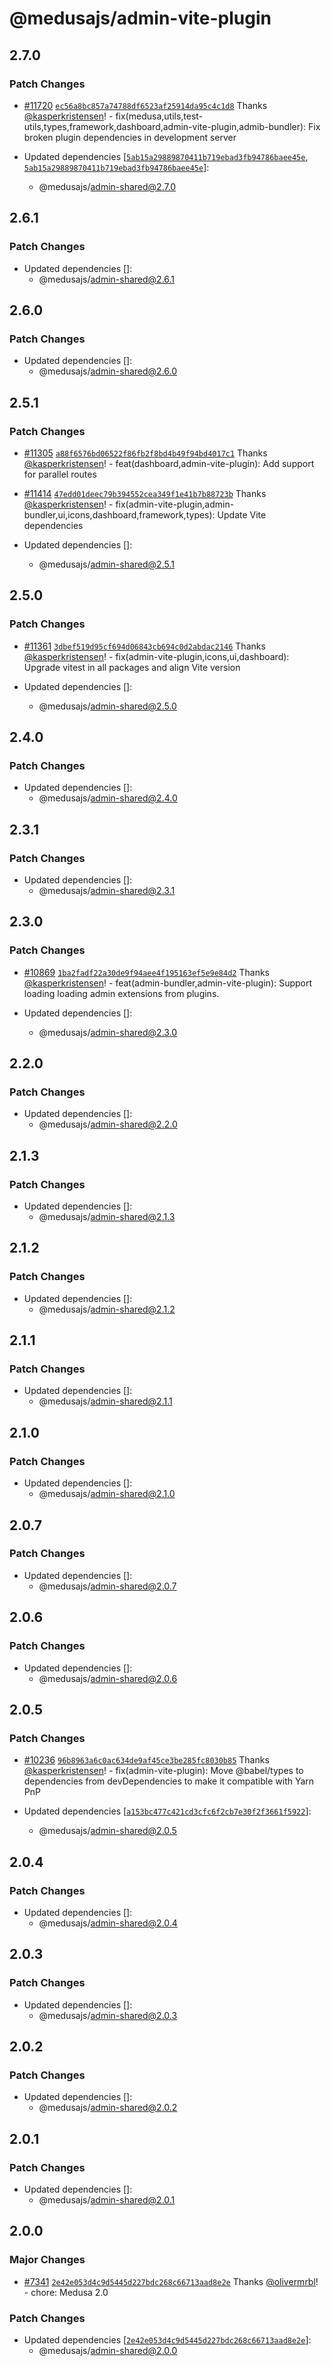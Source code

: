 # @medusajs/admin-vite-plugin

## 2.7.0

### Patch Changes

- [#11720](https://github.com/medusajs/medusa/pull/11720) [`ec56a8bc857a74788df6523af25914da95c4c1d8`](https://github.com/medusajs/medusa/commit/ec56a8bc857a74788df6523af25914da95c4c1d8) Thanks [@kasperkristensen](https://github.com/kasperkristensen)! - fix(medusa,utils,test-utils,types,framework,dashboard,admin-vite-plugin,admib-bundler): Fix broken plugin dependencies in development server

- Updated dependencies [[`5ab15a29889870411b719ebad3fb94786baee45e`](https://github.com/medusajs/medusa/commit/5ab15a29889870411b719ebad3fb94786baee45e), [`5ab15a29889870411b719ebad3fb94786baee45e`](https://github.com/medusajs/medusa/commit/5ab15a29889870411b719ebad3fb94786baee45e)]:
  - @medusajs/admin-shared@2.7.0

## 2.6.1

### Patch Changes

- Updated dependencies []:
  - @medusajs/admin-shared@2.6.1

## 2.6.0

### Patch Changes

- Updated dependencies []:
  - @medusajs/admin-shared@2.6.0

## 2.5.1

### Patch Changes

- [#11305](https://github.com/medusajs/medusa/pull/11305) [`a88f6576bd06522f86fb2f8bd4b49f94bd4017c1`](https://github.com/medusajs/medusa/commit/a88f6576bd06522f86fb2f8bd4b49f94bd4017c1) Thanks [@kasperkristensen](https://github.com/kasperkristensen)! - feat(dashboard,admin-vite-plugin): Add support for parallel routes

- [#11414](https://github.com/medusajs/medusa/pull/11414) [`47edd01deec79b394552cea349f1e41b7b88723b`](https://github.com/medusajs/medusa/commit/47edd01deec79b394552cea349f1e41b7b88723b) Thanks [@kasperkristensen](https://github.com/kasperkristensen)! - fix(admin-vite-plugin,admin-bundler,ui,icons,dashboard,framework,types): Update Vite dependencies

- Updated dependencies []:
  - @medusajs/admin-shared@2.5.1

## 2.5.0

### Patch Changes

- [#11361](https://github.com/medusajs/medusa/pull/11361) [`3dbef519d95cf694d06843cb694c0d2abdac2146`](https://github.com/medusajs/medusa/commit/3dbef519d95cf694d06843cb694c0d2abdac2146) Thanks [@kasperkristensen](https://github.com/kasperkristensen)! - fix(admin-vite-plugin,icons,ui,dashboard): Upgrade vitest in all packages and align Vite version

- Updated dependencies []:
  - @medusajs/admin-shared@2.5.0

## 2.4.0

### Patch Changes

- Updated dependencies []:
  - @medusajs/admin-shared@2.4.0

## 2.3.1

### Patch Changes

- Updated dependencies []:
  - @medusajs/admin-shared@2.3.1

## 2.3.0

### Patch Changes

- [#10869](https://github.com/medusajs/medusa/pull/10869) [`1ba2fadf22a30de9f94aee4f195163ef5e9e84d2`](https://github.com/medusajs/medusa/commit/1ba2fadf22a30de9f94aee4f195163ef5e9e84d2) Thanks [@kasperkristensen](https://github.com/kasperkristensen)! - feat(admin-bundler,admin-vite-plugin): Support loading loading admin extensions from plugins.

- Updated dependencies []:
  - @medusajs/admin-shared@2.3.0

## 2.2.0

### Patch Changes

- Updated dependencies []:
  - @medusajs/admin-shared@2.2.0

## 2.1.3

### Patch Changes

- Updated dependencies []:
  - @medusajs/admin-shared@2.1.3

## 2.1.2

### Patch Changes

- Updated dependencies []:
  - @medusajs/admin-shared@2.1.2

## 2.1.1

### Patch Changes

- Updated dependencies []:
  - @medusajs/admin-shared@2.1.1

## 2.1.0

### Patch Changes

- Updated dependencies []:
  - @medusajs/admin-shared@2.1.0

## 2.0.7

### Patch Changes

- Updated dependencies []:
  - @medusajs/admin-shared@2.0.7

## 2.0.6

### Patch Changes

- Updated dependencies []:
  - @medusajs/admin-shared@2.0.6

## 2.0.5

### Patch Changes

- [#10236](https://github.com/medusajs/medusa/pull/10236) [`96b8963a6c0ac634de9af45ce3be285fc8030b85`](https://github.com/medusajs/medusa/commit/96b8963a6c0ac634de9af45ce3be285fc8030b85) Thanks [@kasperkristensen](https://github.com/kasperkristensen)! - fix(admin-vite-plugin): Move @babel/types to dependencies from devDependencies to make it compatible with Yarn PnP

- Updated dependencies [[`a153bc477c421cd3cfc6f2cb7e30f2f3661f5922`](https://github.com/medusajs/medusa/commit/a153bc477c421cd3cfc6f2cb7e30f2f3661f5922)]:
  - @medusajs/admin-shared@2.0.5

## 2.0.4

### Patch Changes

- Updated dependencies []:
  - @medusajs/admin-shared@2.0.4

## 2.0.3

### Patch Changes

- Updated dependencies []:
  - @medusajs/admin-shared@2.0.3

## 2.0.2

### Patch Changes

- Updated dependencies []:
  - @medusajs/admin-shared@2.0.2

## 2.0.1

### Patch Changes

- Updated dependencies []:
  - @medusajs/admin-shared@2.0.1

## 2.0.0

### Major Changes

- [#7341](https://github.com/medusajs/medusa/pull/7341) [`2e42e053d4c9d5445d227bdc268c66713aad8e2e`](https://github.com/medusajs/medusa/commit/2e42e053d4c9d5445d227bdc268c66713aad8e2e) Thanks [@olivermrbl](https://github.com/olivermrbl)! - chore: Medusa 2.0

### Patch Changes

- Updated dependencies [[`2e42e053d4c9d5445d227bdc268c66713aad8e2e`](https://github.com/medusajs/medusa/commit/2e42e053d4c9d5445d227bdc268c66713aad8e2e)]:
  - @medusajs/admin-shared@2.0.0
